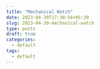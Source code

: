 ```yaml
---
title: "Mechanical Watch"
date: 2023-04-30T17:30:54+05:30
slug: 2023-04-30-mechanical-watch
type: posts
draft: true
categories:
  - default
tags:
  - default
---
```

